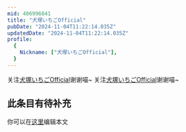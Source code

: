```yaml
---
mid: 406996041
title: "犬塚いちごOfficial"
pubDate: "2024-11-04T11:22:14.035Z"
updatedDate: "2024-11-04T11:22:14.035Z"
profile:
  {
    Nickname: ["犬塚いちごOfficial"],
  }
---
```


关注[犬塚いちごOfficial](https://space.bilibili.com/406996041)谢谢喵~ 关注[犬塚いちごOfficial](https://space.bilibili.com/406996041)谢谢喵~

## 此条目有待补充
你可以在[这里](https://github.com/Yuhanawa/VTuber.ICU/edit/master/src/content/v/犬塚いちごOfficial/index.md)编辑本文
